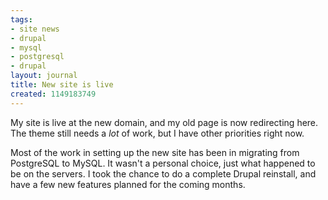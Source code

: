 ```yaml
---
tags:
- site news
- drupal
- mysql
- postgresql
- drupal
layout: journal
title: New site is live
created: 1149183749
---
```

My site is live at the new domain, and my old page is now redirecting here. The theme still needs a <em>lot</em> of work, but I have other priorities right now.

Most of the work in setting up the new site has been in migrating from PostgreSQL to MySQL. It wasn't a personal choice, just what happened to be on the servers. I took the chance to do a complete Drupal reinstall, and have a few new features planned for the coming months.
